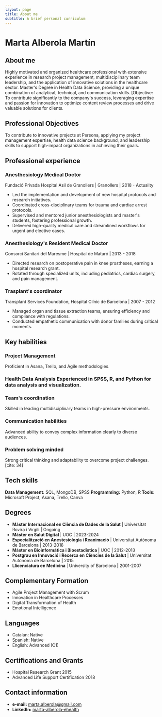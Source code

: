 ```yaml
---
layout: page
title: About me
subtitle: A brief personal curriculum
---
```



# Marta Alberola Martín

## About me

Highly motivated and organized healthcare professional with extensive experience in research project management, multidisciplinary team leadership, and the application of innovative solutions in the healthcare sector. Master's Degree in Health Data Science, providing a unique combination of analytical, technical, and communication skills. [Objective: To contribute significantly to the company's success, leveraging expertise and passion for innovation to optimize content review processes and drive valuable solutions for clients.


## Professional Objectives

To contribute to innovative projects at Persona, applying my project management expertise, health data science background, and leadership skills to support high-impact organizations in achieving their goals.


## Professional experience

### Anesthesiology Medical Doctor

Fundació Privada Hospital Asil de Granollers | Granollers | 2018 - Actuality

* Led the implementation and development of new hospital protocols and research initiatives. 
* Coordinated cross-disciplinary teams for trauma and cardiac arrest protocols. 
* Supervised and mentored junior anesthesiologists and master's students, fostering professional growth. 
* Delivered high-quality medical care and streamlined workflows for urgent and elective cases. 

### Anesthesiology's Resident Medical Doctor

Consorci Sanitari del Maresme | Hospital de Mataró | 2013 - 2018 

* Directed research on postoperative pain in knee prostheses, earning a hospital research grant. 
* Rotated through specialized units, including pediatrics, cardiac surgery, and pain management. 

### **Trasplant's coordinator**

Transplant Services Foundation, Hospital Clínic de Barcelona | 2007 - 2012 

* Managed organ and tissue extraction teams, ensuring efficiency and compliance with regulations. 
* Conducted empathetic communication with donor families during critical moments.

## **Key habilities**

### **Project Management** 
Proficient in Asana, Trello, and Agile methodologies.
### **Health Data Analysis** Experienced in SPSS, R, and Python for data analysis and visualization.

### **Team's coordination**
Skilled in leading multidisciplinary teams in high-pressure environments.

### **Communication habilities**
Advanced ability to convey complex information clearly to diverse audiences.

### **Problem solving minded**
Strong critical thinking and adaptability to overcome project challenges. [cite: 34]

## **Tech skills** 
**Data Management:** SQL, MongoDB, SPSS 
**Programming:** Python, R 
**Tools:** Microsoft Project, Asana, Trello, Canva 

## Degrees

* **Màster Internacional en Ciència de Dades de la Salut** | Universitat Rovira i Virgili | Ongoing 
* **Màster en Salut Digital** | UOC | 2023-2024 
* **Especialització en Anestesiologia i Reanimació** | Universitat Autònoma de Barcelona | 2013-2018 
* **Màster en Bioinformàtica i Bioestadística** | UOC | 2012-2013 
* **Postgrau en Innovació i Recerca en Ciències de la Salut** | Universitat Autònoma de Barcelona | 2015 
* **Llicenciatura en Medicina** | University of Barcelona | 2001-2007 

## Complementary Formation

* Agile Project Management with Scrum 
* Innovation in Healthcare Processes 
* Digital Transformation of Health 
* Emotional Intelligence 

## Languages

* Catalan: Native
* Spanish: Native
* English: Advanced (C1)

## Certifications and Grants

* Hospital Research Grant 2015
* Advanced Life Support Certification 2018


## Contact information

* **e-mail:** [marta.alberola@gmail.com](mailto:marta.alberola@gmail.com)
* **LinkedIn:** [marta-alberola-ehealth](https://www.linkedin.com/in/marta-alberola-ehealth/)

